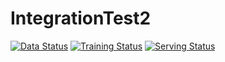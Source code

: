 # IntegrationTest2

[![Data Status](http://demo.platform.boltzbit.com/github-service/api/v1/projects/status/data?repositoryName=HanchenXiong/IntegrationTest2&token=eyJraWQiOiIxYzM3YjNkOS1iYzhjLTQ5YjAtOTQxMS02N2E0YWU5ZjViNzIiLCJ0eXAiOiJKV1QiLCJhbGciOiJSUzI1NiJ9.eyJzdWIiOiI2MTk3OTcwZDgyNmNlNDFmYmNiMDUwMDYiLCJpc3MiOiJCb2x0emJpdCBMdGQiLCJleHAiOjE2NDE4OTg0NTAsImlhdCI6MTY0MTI5MzY1MCwiYXV0aG9yaXRpZXMiOlsiUk9MRV9BRE1JTiJdfQ.cjVikKBSiEdqbp01V2k_k4kKBmmf0vjguya5f-_I4xXaX53uo2F9HuajAwa-5UoBvlytaOt0TO9kx67qpf93xb_6KpYV28Uh2E9z-HroGAUYojkzNZVy1pPAwD-12eAIiJls7IqL0XUqgVun5ydUXS62vzrH-OHdhFCIh5ctkYFQih2GADhKRVv-_gVAWJnNYBVtH_Un4QMq9iUU6T--Os-YM-2-PczygBziqL1GdOUUtV5Qsr4f1vWm5NPwfvfmYN46_fuYmw97W-KTlwWwuv00qDs-8DBDl83uJOHAICLwUtTgqG5Kw1kEdeNAeuqZj8FoA2pDc_KqnOdF834mPEd7UjMfBic3iiH7FxKuJMuUzno1pg8SMCJou_wza-Z61p3Qk76g4lKdUGsG2iawQGMCNFaJwuLvc2KNlI9TvXgwWytGyltoo-P6rjOOmCkWqQMRofhfP-crMZjoIfS5qvLE3tWiX06WAEE14gZwj0iLBwXDV63pqRs9Ij-nSE8ZQ6wIVkYQjWdksNiWW7tHPQq-ThiNVaNthYCxmlnGf9_hXJG-TJzWSwUYKCzxkZuP-XRfoUOAY_M0vDA2WpAXe-HMxmzjTaBaVdhQpPbJDTNrPGwwVHwQSKcliLIpnkibAGcT3wU1sRndKYL_St40jVtgZM3cfq92Qei1vF4wK1o)](https://demo.platform.boltzbit.com/app/#/github/HanchenXiong/IntegrationTest2/data)
[![Training Status](http://demo.platform.boltzbit.com/github-service/api/v1/projects/status/train?repositoryName=HanchenXiong/IntegrationTest2&token=eyJraWQiOiIxYzM3YjNkOS1iYzhjLTQ5YjAtOTQxMS02N2E0YWU5ZjViNzIiLCJ0eXAiOiJKV1QiLCJhbGciOiJSUzI1NiJ9.eyJzdWIiOiI2MTk3OTcwZDgyNmNlNDFmYmNiMDUwMDYiLCJpc3MiOiJCb2x0emJpdCBMdGQiLCJleHAiOjE2NDE4OTg0NTAsImlhdCI6MTY0MTI5MzY1MCwiYXV0aG9yaXRpZXMiOlsiUk9MRV9BRE1JTiJdfQ.cjVikKBSiEdqbp01V2k_k4kKBmmf0vjguya5f-_I4xXaX53uo2F9HuajAwa-5UoBvlytaOt0TO9kx67qpf93xb_6KpYV28Uh2E9z-HroGAUYojkzNZVy1pPAwD-12eAIiJls7IqL0XUqgVun5ydUXS62vzrH-OHdhFCIh5ctkYFQih2GADhKRVv-_gVAWJnNYBVtH_Un4QMq9iUU6T--Os-YM-2-PczygBziqL1GdOUUtV5Qsr4f1vWm5NPwfvfmYN46_fuYmw97W-KTlwWwuv00qDs-8DBDl83uJOHAICLwUtTgqG5Kw1kEdeNAeuqZj8FoA2pDc_KqnOdF834mPEd7UjMfBic3iiH7FxKuJMuUzno1pg8SMCJou_wza-Z61p3Qk76g4lKdUGsG2iawQGMCNFaJwuLvc2KNlI9TvXgwWytGyltoo-P6rjOOmCkWqQMRofhfP-crMZjoIfS5qvLE3tWiX06WAEE14gZwj0iLBwXDV63pqRs9Ij-nSE8ZQ6wIVkYQjWdksNiWW7tHPQq-ThiNVaNthYCxmlnGf9_hXJG-TJzWSwUYKCzxkZuP-XRfoUOAY_M0vDA2WpAXe-HMxmzjTaBaVdhQpPbJDTNrPGwwVHwQSKcliLIpnkibAGcT3wU1sRndKYL_St40jVtgZM3cfq92Qei1vF4wK1o)](https://demo.platform.boltzbit.com/app/#/github/HanchenXiong/IntegrationTest2/train)
[![Serving Status](http://demo.platform.boltzbit.com/github-service/api/v1/projects/status/serving?repositoryName=HanchenXiong/IntegrationTest2&token=eyJraWQiOiIxYzM3YjNkOS1iYzhjLTQ5YjAtOTQxMS02N2E0YWU5ZjViNzIiLCJ0eXAiOiJKV1QiLCJhbGciOiJSUzI1NiJ9.eyJzdWIiOiI2MTk3OTcwZDgyNmNlNDFmYmNiMDUwMDYiLCJpc3MiOiJCb2x0emJpdCBMdGQiLCJleHAiOjE2NDE4OTg0NTAsImlhdCI6MTY0MTI5MzY1MCwiYXV0aG9yaXRpZXMiOlsiUk9MRV9BRE1JTiJdfQ.cjVikKBSiEdqbp01V2k_k4kKBmmf0vjguya5f-_I4xXaX53uo2F9HuajAwa-5UoBvlytaOt0TO9kx67qpf93xb_6KpYV28Uh2E9z-HroGAUYojkzNZVy1pPAwD-12eAIiJls7IqL0XUqgVun5ydUXS62vzrH-OHdhFCIh5ctkYFQih2GADhKRVv-_gVAWJnNYBVtH_Un4QMq9iUU6T--Os-YM-2-PczygBziqL1GdOUUtV5Qsr4f1vWm5NPwfvfmYN46_fuYmw97W-KTlwWwuv00qDs-8DBDl83uJOHAICLwUtTgqG5Kw1kEdeNAeuqZj8FoA2pDc_KqnOdF834mPEd7UjMfBic3iiH7FxKuJMuUzno1pg8SMCJou_wza-Z61p3Qk76g4lKdUGsG2iawQGMCNFaJwuLvc2KNlI9TvXgwWytGyltoo-P6rjOOmCkWqQMRofhfP-crMZjoIfS5qvLE3tWiX06WAEE14gZwj0iLBwXDV63pqRs9Ij-nSE8ZQ6wIVkYQjWdksNiWW7tHPQq-ThiNVaNthYCxmlnGf9_hXJG-TJzWSwUYKCzxkZuP-XRfoUOAY_M0vDA2WpAXe-HMxmzjTaBaVdhQpPbJDTNrPGwwVHwQSKcliLIpnkibAGcT3wU1sRndKYL_St40jVtgZM3cfq92Qei1vF4wK1o)](https://demo.platform.boltzbit.com/app/#/github/HanchenXiong/IntegrationTest2/serving)

